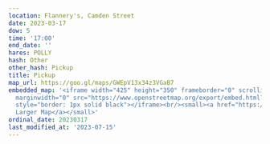 ```yaml
---
location: Flannery's, Camden Street
date: 2023-03-17
dow: 5
time: '17:00'
end_date: ''
hares: POLLY
hash: Other
other_hash: Pickup
title: Pickup
map_url: https://goo.gl/maps/GWEpV13x34z3VGaB7
embedded_map: '<iframe width="425" height="350" frameborder="0" scrolling="no" marginheight="0"
  marginwidth="0" src="https://www.openstreetmap.org/export/embed.html?bbox=-6.266321539878845%2C53.33543145240051%2C-6.263886094093324%2C53.33680082011102&amp;layer=mapnik&amp;marker=53.33611614175147%2C-6.265103816986084"
  style="border: 1px solid black"></iframe><br/><small><a href="https://www.openstreetmap.org/?mlat=53.33612&amp;mlon=-6.26510#map=19/53.33612/-6.26510">View
  Larger Map</a></small>'
ordinal_date: 20230317
last_modified_at: '2023-07-15'
---
```



